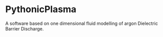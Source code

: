 # PythonicPlasma
A software based on one dimensional fluid modelling of argon Dielectric Barrier Discharge.

